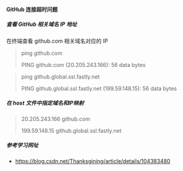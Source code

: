 #### GitHub 连接超时问题

##### 查看 GitHub 相关域名 IP 地址

在终端查看 github.com 相关域名对应的 IP

> ping github.com   
>
> PING github.com (20.205.243.166): 56 data bytes



> ping github.global.ssl.fastly.net
>
> PING github.global.ssl.fastly.net (199.59.148.15): 56 data bytes



##### 在 host 文件中指定域名和IP映射

> 20.205.243.166 github.com
>
> 199.59.148.15 github.global.ssl.fastly.net



##### 参考学习网址

- https://blog.csdn.net/Thanksgining/article/details/104383480
